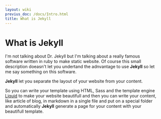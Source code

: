 ```yaml
---
layout: wiki
previus_doc: /docs/Intro.html
title: What is Jekyll
---
```

# What is Jekyll

I'm not talking about Dr. Jekyll but I'm talking about a really famous software
written in ruby to make static website. Of course this small description doeasn't
let you undertand the adnvantage to use __Jekyll__ so let me say something on this
software.

__Jekyll__ let you separate the layout of your website from your content.

So you can write your template using HTML, Sass and the template engine [Liquid](https://github.com/Shopify/liquid)
to make your website beautifull and then you can write your content, like article
of blog, in markdown in a single file and put on a special folder and automatically 
__Jekyll__ generate a page for your content with your beautifull template.